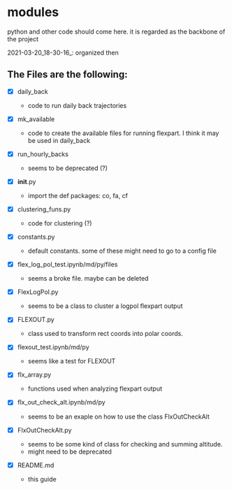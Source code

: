 # modules 
python and other code should come here. it is regarded as the backbone of the project


2021-03-20_18-30-16_: organized then  
## The Files are the following:

- [x] daily_back  
    - code to run daily back trajectories             
  
- [x] mk_available    
    - code to create the available files for running flexpart. I think it may be used in daily_back          
- [x] run_hourly_backs  
    - seems to be deprecated (?)        
- [x] __init__.py
    - import the def packages: co, fa, cf               
- [x] clustering_funs.py     
    - code for clustering (?)   
- [x] constants.py  
    - default constants. some of these might need to go to a config file            
- [x] flex_log_pol_test.ipynb/md/py/files
    - seems a broke file. maybe can be deleted
- [x] FlexLogPol.py
    - seems to be a class to cluster a logpol flexpart output             
- [x] FLEXOUT.py    
    - class used to transform rect coords into polar coords.           
- [x] flexout_test.ipynb/md/py    
    - seems like a test for FLEXOUT 
- [x] flx_array.py              
    - functions used when analyzing flexpart output
- [x] flx_out_check_alt.ipynb/md/py  
    - seems to be an exaple on how to use the class FlxOutCheckAlt
- [x] FlxOutCheckAlt.py         
    - seems to be some kind of class for checking and summing altitude. 
    - might need to be deprecated
- [x] README.md  
    - this guide                 

                